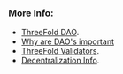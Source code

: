 ### More Info:

- [ThreeFold DAO](@tfdao).
- [Why are DAO's important](@dao_why)
- [ThreeFold Validators](@validators).
- [Decentralization Info](@decentralization).
